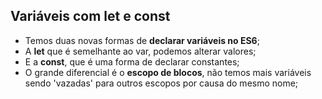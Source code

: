 ## Variáveis com let e const

- Temos duas novas formas de **declarar variáveis no ES6**;
- A **let** que é semelhante ao var, podemos alterar valores;
- E a **const**, que é uma forma de declarar constantes;
- O grande diferencial é o **escopo de blocos**, não temos mais variáveis sendo 'vazadas' para outros escopos por causa do mesmo nome;